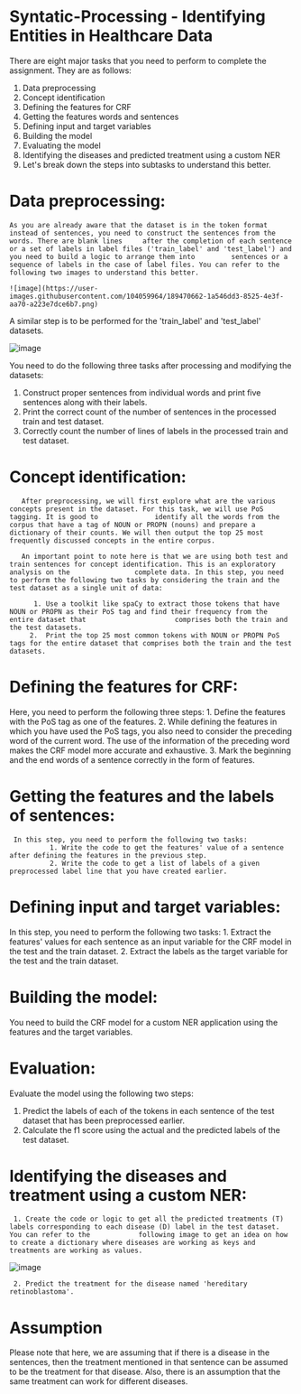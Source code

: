 # Syntatic-Processing - Identifying Entities in Healthcare Data

There are eight major tasks that you need to perform to complete the assignment. They are as follows:

1. Data preprocessing
2. Concept identification
3. Defining the features for CRF
4. Getting the features words and sentences
5. Defining input and target variables
6. Building the model
7. Evaluating the model
8. Identifying the diseases and predicted treatment using a custom NER
9. Let's break down the steps into subtasks to understand this better.

 

# Data preprocessing: 
    As you are already aware that the dataset is in the token format instead of sentences, you need to construct the sentences from the words. There are blank lines     after the completion of each sentence or a set of labels in label files ('train_label' and 'test_label') and you need to build a logic to arrange them into         sentences or a sequence of labels in the case of label files. You can refer to the following two images to understand this better.
    
    ![image](https://user-images.githubusercontent.com/104059964/189470662-1a546dd3-8525-4e3f-aa70-a223e7dce6b7.png)

A similar step is to be performed for the 'train_label' and 'test_label' datasets.

![image](https://user-images.githubusercontent.com/104059964/189471547-32b8806e-2c80-4d14-a461-ca74019cd32a.png)

 
You need to do the following three tasks after processing and modifying the datasets:

 1. Construct proper sentences from individual words and print five sentences along with their labels.
 2. Print the correct count of the number of sentences in the processed train and test dataset.
 3. Correctly count the number of lines of labels in the processed train and test dataset.
 

# Concept identification: 
       
       After preprocessing, we will first explore what are the various concepts present in the dataset. For this task, we will use PoS tagging. It is good to              identify all the words from the corpus that have a tag of NOUN or PROPN (nouns) and prepare a dictionary of their counts. We will then output the top 25 most        frequently discussed concepts in the entire corpus.
       
       An important point to note here is that we are using both test and train sentences for concept identification. This is an exploratory analysis on the                complete data. In this step, you need to perform the following two tasks by considering the train and the test dataset as a single unit of data:

          1. Use a toolkit like spaCy to extract those tokens that have NOUN or PROPN as their PoS tag and find their frequency from the entire dataset that                      comprises both the train and the test datasets.
         2.  Print the top 25 most common tokens with NOUN or PROPN PoS tags for the entire dataset that comprises both the train and the test datasets.

# Defining the features for CRF: 
   Here, you need to perform the following three steps:
    1.  Define the features with the PoS tag as one of the features.
    2.  While defining the features in which you have used the PoS tags, you also need to consider the preceding word of the current word. The use of the                   information of the preceding word makes the CRF model more accurate and exhaustive.
    3.  Mark the beginning and the end words of a sentence correctly in the form of features.
 

#  Getting the features and the labels of sentences: 
     In this step, you need to perform the following two tasks:
              1. Write the code to get the features' value of a sentence after defining the features in the previous step.
              2. Write the code to get a list of labels of a given preprocessed label line that you have created earlier.
 

# Defining input and target variables: 
In this step, you need to perform the following two tasks:
     1. Extract the features' values for each sentence as an input variable for the CRF model in the test and the train dataset.
     2. Extract the labels as the target variable for the test and the train dataset.
 

# Building the model: 
 You need to build the CRF model for a custom NER application using the features and the target variables.

 

# Evaluation:
 Evaluate the model using the following two steps:
   1. Predict the labels of each of the tokens in each sentence of the test dataset that has been preprocessed earlier.
   2. Calculate the f1 score using the actual and the predicted labels of the test dataset.
 

# Identifying the diseases and treatment using a custom NER: 

     1. Create the code or logic to get all the predicted treatments (T) labels corresponding to each disease (D) label in the test dataset. You can refer to the            following image to get an idea on how to create a dictionary where diseases are working as keys and treatments are working as values.
     
 ![image](https://user-images.githubusercontent.com/104059964/189471684-62ed73b2-2176-438e-9cf5-a8631a09caa4.png)

     2. Predict the treatment for the disease named 'hereditary retinoblastoma'.
     


# Assumption 

Please note that here, we are assuming that if there is a disease in the sentences, then the treatment mentioned in that sentence can be assumed to be the treatment for that disease. Also, there is an assumption that the same treatment can work for different diseases.
